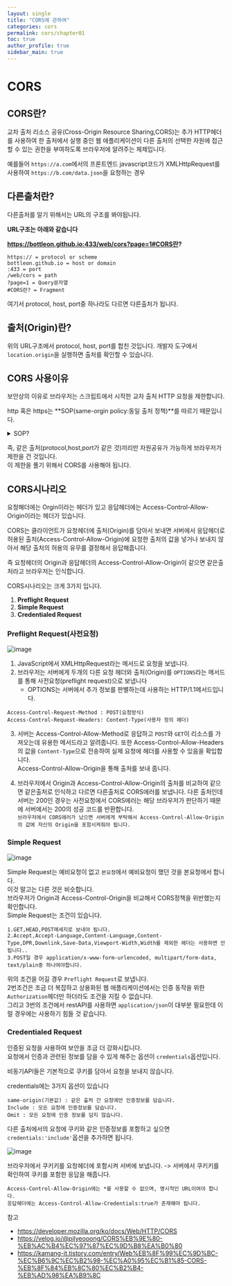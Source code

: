 ```yaml
---
layout: single
title: "CORS에 관하여"
categories: cors
permalink: cors/chapter01
toc: true
author_profile: true
sidebar_main: true
---
```


# CORS

## CORS란?

교차 출처 리소스 공유(Cross-Origin Resource Sharing,CORS)는 추가 HTTP헤더를 사용하여 한 출처에서 실행 중인 웹 애플리케이션이 다른 출처의 선택한 자원에 접근할 수 있는 권한을 부여하도록 브라우저에 알려주는 체제입니다.

예를들어 `https://a.com`에서의 프론트엔드 javascript코드가 XMLHttpRequest를 사용하여 `https://b.com/data.json`을 요청하는 경우

## 다른출처란?

다른출처를 알기 위해서는 URL의 구조를 봐야됩니다.

**URL구조는 아래와 같습니다**<br>

**https://bottleon.github.io:433/web/cors?page=1#CORS란?**

```
https:// = protocol or scheme
bottleon.github.io = host or domain
:433 = port
/web/cors = path
?page=1 = Query문자열
#CORS란? = Fragment
```

여기서 protocol, host, port중 하나라도 다르면 다른출처가 됩니다.

## 출처(Origin)란?

위의 URL구조에서 protocol, host, port를 합친 것입니다. 개발자 도구에서 `location.origin`을 실행하면 출처를 확인할 수 있습니다.

## CORS 사용이유

보안상의 이유로 브라우저는 스크립트에서 시작한 교차 출처 HTTP 요청을 제한합니다.

http 혹은 https는 **SOP(same-orgin policy:동일 출처 정책)**를 따르기 때문입니다. <br>

<details>
<summary>SOP?</summary>
SOP는 한 Origin(출처)에서 로드된 문서 또는 스크립트가 다른 Origin(출처)의 리소스와 상호작용할 수 있는 방법을 제한하는 중요한 보안 메커니즘입니다.
<br>
즉, 웹은 오픈되어 있어서 공격들어 올 수 있기 때문에 SOP를 사용합니다.
</details>

즉, 같은 출처(protocol,host,port가 같은 것)끼리만 자원공유가 가능하게 브라우저가 제한을 건 것입니다.<br>
이 제한을 풀기 위해서 CORS를 사용해야 됩니다.

## CORS시나리오

요청해더에는 Orgin이라는 헤더가 있고 응답헤더에는
Access-Control-Allow-Origin이라는 헤더가 있습니다.<br>

CORS는 클라이언트가 요청헤더에 출처(Origin)를 담아서 보내면 서버에서 응답헤더로 허용된 출처(Access-Control-Allow-Origin)에 요청한 출처의 값을 넣거나 보내지 않아서 해당 출처의 허용의 유무를 결정해서 응답해줍니다.<br>

즉 요청헤더의 Origin과 응답헤더의 Access-Control-Allow-Origin이 같으면 같은출처라고 브라우저는 인식합니다.

CORS시나리오는 크게 3가지 입니다.

1. **Preflight Request**
2. **Simple Request**
3. **Credentialed Request**

### Preflight Request(사전요청)

![image](../images/2022-03-25-cors/preflight.png)

1. JavaScript에서 XMLHttpRequest라는 메서드로 요청을 보냅니다.
2. 브라우저는 서버에게 두개의 다른 요청 헤더와 출처(Origin)를 `OPTIONS`라는 메서드를 통해 사전요청(preflight request)으로 보냅니다
   - OPTIONS는 서버에서 추가 정보를 판별하는데 사용하는 HTTP/1.1메서드입니다.

```
Access-Control-Request-Method : POST(요청방식)
Access-Control-Request-Headers: Content-Type(사용자 정의 헤더)
```

3. 서버는 Access-Control-Allow-Method로 응답하고 `POST`와 `GET`이 리소스를 가져오는데 유용한 메서드라고 알려줍니다. 또한 Access-Control-Allow-Headers의 값을 `Content-Type`으로 전송하여 실제 요청에 헤더를 사용할 수 있음을 확입합니다.<br>
   Access-Control-Allow-Origin을 통해 출처를 보내 줍니다.

4. 브라우저에서 Origin과 Access-Control-Allow-Origin의 출처를 비교하여 같으면 같은출처로 인식하고 다르면 다른출처로 CORS에러를 보냅니다. 다른 출처인데 서버는 200인 경우는 사전요청에서 CORS에러는 해당 브라우저가 판단하기 때문에 서버에서는 200의 성공 코드를 반환합니다.<br>
   `브라우저에서 CORS에러가 났으면 서버에게 부탁해서 Access-Control-Allow-Origin의 값에 자신의 Origin을 포함시켜줘야 됩니다.`

### Simple Request

![image](../images/2022-03-25-cors/simple.png)

Simple Request는 예비요청이 없고 `본요청`에서 예비요청이 했던 것을 본요청에서 합니다.<br>
이것 말고는 다른 것은 비슷합니다.<br>
브라우저가 Origin과 Access-Control-Origin을 비교해서 CORS정책을 위반했는지 확인합니다.<br>
Simple Request는 조건이 있습니다.

```
1.GET,HEAD,POST메세지로 보내야 됩니다.
2.Accept,Accept-Language,Content-Language,Content-Type,DPR,Downlink,Save-Data,Viewport-Width,Width를 제외한 헤더는 사용하면 안됩니다..
3.POST일 경우 application/x-www-form-urlencoded, multipart/form-data, text/plain중 하나여야합니다.
```

위의 조건을 어길 경우 `Preflight Request`로 보냅니다.<br>
2번조건은 조금 더 복잡하고 상용화된 웹 애플리케이션에서는 인증 동작을 위한 `Authorization`헤더만 하더라도 조건을 지킬 수 없습니다.<br>
그리고 3번의 조건에서 restAPI를 사용하면 `application/json`이 대부분 필요한데 이럴 경우에는 사용하기 힘들 것 같습니다.

### Credentialed Request

인증된 요청을 사용하여 보안을 조금 더 강화시킵니다.<br>
요청에서 인증과 관련된 정보를 담을 수 있게 해주는 옵션이 `credentials`옵션입니다.<br>

비동기API들은 기본적으로 쿠키를 담아서 요청을 보내지 않습니다.<br>

credentials에는 3가지 옵션이 있습니다

```
same-origin(기본값) : 같은 출처 간 요청에만 인증정보를 담습니다.
Include : 모든 요청에 인증정보를 담습니다.
Omit : 모든 요청에 인증 정보를 담지 않습니다.
```

다른 출처에서의 요청에 쿠키와 같은 인증정보를 포함하고 싶으면 `credentials:'include'`옵션을 추가하면 됩니다.

![image](../images/2022-03-25-cors/credential.png)

브라우저에서 쿠키키를 요청헤더에 포함시켜 서버에 보냅니다. -> 서버에서 쿠키키를 확인하여 쿠키를 포함한 응답을 해줍니다.

```
Access-Control-Allow-Origin에는 *를 사용할 수 없으며, 명시적인 URL이여야 합니다.
응답헤더에는 Access-Control-Allow-Credentials:true가 존재해야 됩니다.
```

참고

- <https://developer.mozilla.org/ko/docs/Web/HTTP/CORS>
- <https://velog.io/@pilyeooong/CORS%EB%9E%80-%EB%AC%B4%EC%97%87%EC%9D%B8%EA%B0%80>
- <https://kamang-it.tistory.com/entry/Web%EB%8F%99%EC%9D%BC-%EC%B6%9C%EC%B2%98-%EC%A0%95%EC%B1%85-CORS-%EB%8F%84%EB%8C%80%EC%B2%B4-%EB%AD%98%EA%B9%8C>
